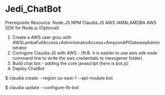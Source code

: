 # Jedi_ChatBot

Prerequisite Resource:
Node.JS
NPM
Claudia.JS
AWS IAM&LAMDBA
AWS SDK for Node.js (Optional)

1. Create a AWS user grou with AWSLambaFullAccess+AdministratorAccess+AmazonAPIGatewayAdministrator
2. Conrigure Claudia.JS with AWS - (N.B. it is easiler to use aws sdk node command line to write the aws credentials to messgener folder)
3. Build chat bot - adding the core javascript (here is bot.js)
4. Deploy ChatBot

$ claudia create --region us-east-1 --api-module bot

$ claudia update --configure-fb-bot 

